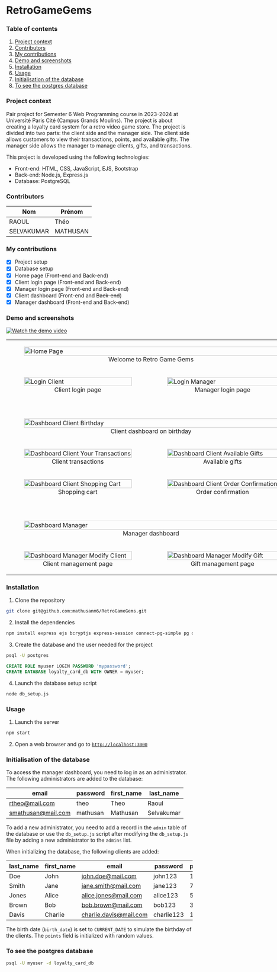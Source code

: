# RetroGameGems

### Table of contents

1. [Project context](#project-context)
2. [Contributors](#contributors)
3. [My contributions](#my-contributions)
4. [Demo and screenshots](#demo-and-screenshots)
5. [Installation](#installation)
6. [Usage](#usage)
7. [Initialisation of the database](#initialisation-of-the-database)
8. [To see the postgres database](#to-see-the-postgres-database)

### Project context

Pair project for Semester 6 Web Programming course in 2023-2024 at Université Paris Cité (Campus Grands Moulins). The project is about creating a loyalty card system for a retro video game store. The project is divided into two parts: the client side and the manager side. The client side allows customers to view their transactions, points, and available gifts. The manager side allows the manager to manage clients, gifts, and transactions.

This project is developed using the following technologies:

- Front-end: HTML, CSS, JavaScript, EJS, Bootstrap
- Back-end: Node.js, Express.js
- Database: PostgreSQL

### Contributors

| Nom        | Prénom   |
| ---------- | -------- |
| RAOUL      | Théo     |
| SELVAKUMAR | MATHUSAN |

### My contributions

- [x] Project setup
- [x] Database setup
- [x] Home page (Front-end and Back-end)
- [x] Client login page (Front-end and Back-end)
- [x] Manager login page (Front-end and Back-end)
- [x] Client dashboard (Front-end and ~~Back-end~~)
- [x] Manager dashboard (Front-end and Back-end)

### Demo and screenshots

[![Watch the demo video](https://www.youtube.com/watch?v=uky82k4XxPo)](https://www.youtube.com/watch?v=uky82k4XxPo)

<table align="center" style="width:1200px; table-layout: fixed;">
  <tr>
    <td colspan="4">
      <figure>
        <img src="resources/images/screenshots/home-page.jpeg" alt="Home Page" width="100%"/>
        <figcaption align="center">Welcome to Retro Game Gems</figcaption>
      </figure>
    </td>
  </tr>
  <tr>
    <td colspan="2">
      <figure>
        <img src="resources/images/screenshots/login-client.jpeg" alt="Login Client" width="100%"/>
        <figcaption align="center">Client login page</figcaption>
      </figure>
    </td>
    <td colspan="2">
      <figure>
        <img src="resources/images/screenshots/login-manager.jpeg" alt="Login Manager" width="100%"/>
        <figcaption align="center">Manager login page</figcaption>
      </figure>
    </td>
  </tr>
  <tr><td colspan="4" style="height: 30px;"></td></tr> <!-- Spacer Row -->
  <tr>
    <td colspan="4">
      <figure>
        <img src="resources/images/screenshots/dashboard-client-birthday.jpeg" alt="Dashboard Client Birthday" width="100%"/>
        <figcaption align="center">Client dashboard on birthday</figcaption>
      </figure>
    </td>
  </tr>
  <tr>
    <td colspan="2">
      <figure>
        <img src="resources/images/screenshots/dashboard-client-your-transactions.jpeg" alt="Dashboard Client Your Transactions" width="100%"/>
        <figcaption align="center">Client transactions</figcaption>
      </figure>
    </td>
    <td colspan="2">
      <figure>
        <img src="resources/images/screenshots/dashboard-client-available-gifts.jpeg" alt="Dashboard Client Available Gifts" width="100%"/>
        <figcaption align="center">Available gifts</figcaption>
      </figure>
    </td>
  </tr>
  <tr>
    <td colspan="2">
      <figure>
        <img src="resources/images/screenshots/dashboard-client-shopping-cart.png" alt="Dashboard Client Shopping Cart" width="100%"/>
        <figcaption align="center">Shopping cart</figcaption>
      </figure>
    </td>
    <td colspan="2">
      <figure>
        <img src="resources/images/screenshots/dashboard-client-order-confirmation.jpeg" alt="Dashboard Client Order Confirmation" width="100%"/>
        <figcaption align="center">Order confirmation</figcaption>
      </figure>
    </td>
  </tr>
  <tr><td colspan="4" style="height: 30px;"></td></tr> <!-- Spacer Row -->
  <tr>
    <td colspan="4">
      <figure>
        <img src="resources/images/screenshots/dashboard-manager.png" alt="Dashboard Manager" width="100%"/>
        <figcaption align="center">Manager dashboard</figcaption>
      </figure>
    </td>
  </tr>
  <tr>
    <td colspan="2">
      <figure>
        <img src="resources/images/screenshots/dashboard-manager-modify-client.png" alt="Dashboard Manager Modify Client" width="100%"/>
        <figcaption align="center">Client management page</figcaption>
      </figure>
    </td>
    <td colspan="2">
      <figure>
        <img src="resources/images/screenshots/dashboard-manager-modify-gift.png" alt="Dashboard Manager Modify Gift" width="100%"/>
        <figcaption align="center">Gift management page</figcaption>
      </figure>
    </td>
  </tr>
</table>

### Installation

1. Clone the repository

```bash
git clone git@github.com:mathusanm6/RetroGameGems.git
```

2. Install the dependencies

```bash
npm install express ejs bcryptjs express-session connect-pg-simple pg dotenv http-status-codes multer sharp csv-parser
```

3. Create the database and the user needed for the project

```bash
psql -U postgres
```

```sql
CREATE ROLE myuser LOGIN PASSWORD 'mypassword';
CREATE DATABASE loyalty_card_db WITH OWNER = myuser;
```

4. Launch the database setup script

```bash
node db_setup.js
```

### Usage

1. Launch the server

```bash
npm start
```

2. Open a web browser and go to [`http://localhost:3000`](http://localhost:3000)

### Initialisation of the database

To access the manager dashboard, you need to log in as an administrator. The following administrators are added to the database:

| email              | password | first_name | last_name  |
| ------------------ | -------- | ---------- | ---------- |
| rtheo@mail.com     | theo     | Theo       | Raoul      |
| smathusan@mail.com | mathusan | Mathusan   | Selvakumar |

To add a new administrator, you need to add a record in the `admin` table of the database or use the `db_setup.js` script after modifying the `db_setup.js` file by adding a new administrator to the `admins` list.

When initializing the database, the following clients are added:

| last_name | first_name | email                  | password   | points | birth_date   |
| --------- | ---------- | ---------------------- | ---------- | ------ | ------------ |
| Doe       | John       | john.doe@mail.com      | john123    | 1210   | CURRENT_DATE |
| Smith     | Jane       | jane.smith@mail.com    | jane123    | 750    | CURRENT_DATE |
| Jones     | Alice      | alice.jones@mail.com   | alice123   | 500    | CURRENT_DATE |
| Brown     | Bob        | bob.brown@mail.com     | bob123     | 3140   | CURRENT_DATE |
| Davis     | Charlie    | charlie.davis@mail.com | charlie123 | 1050   | CURRENT_DATE |

The birth date (`birth_date`) is set to `CURRENT_DATE` to simulate the birthday of the clients. The `points` field is initialized with random values.

### To see the postgres database

```bash
psql -U myuser -d loyalty_card_db
```
